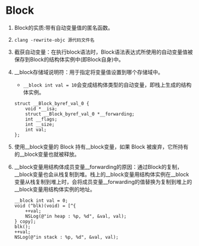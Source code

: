 # Block

1. Block的实质:带有自动变量值的匿名函数。
2. `clang -rewrite-objc 源代码文件名`
3. 截获自动变量：在执行block语法时，Block语法表达式所使用的自动变量值被保存到Block的结构体实例中(即Block自身)中。
4. __block存储域说明符：用于指定将变量值设置到哪个存储域中。

    * `__block int val = 10`会变成结构体类型的自动变量，即栈上生成的结构体实例。
    
    ```
    struct __Block_byref_val_0 {
        void *__isa;
        struct __Block_byref_val_0 *__forwarding;
        int __flags;
        int __size;
        int val;
    };
    ```
5. 使用__block变量的 Block 持有__block变量，如果 Block 被废弃，它所持有的__block变量也就被释放。
6.  __block变量用结构体成员变量__forwarding的原因：通过Block的复制，__block变量也会从栈复制到堆。栈上的__block变量用结构体实例在__block变量从栈复制到堆上时，会将成员变量__forwarding的值替换为复制到堆上的__block变量用结构体实例的地址。

    ```
    __block int val = 0;
    void (^blk)(void) = [^{
        ++val;
        NSLog(@"in heap : %p, %d", &val, val);
    } copy];
    blk();
    ++val;
    NSLog(@"in stack : %p, %d", &val, val);
    ```


